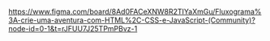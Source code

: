 https://www.figma.com/board/8Ad0FACeXNW8R2TIYaXmGu/Fluxograma%3A-crie-uma-aventura-com-HTML%2C-CSS-e-JavaScript-(Community)?node-id=0-1&t=rJFUU7J25TPmPBvz-1
